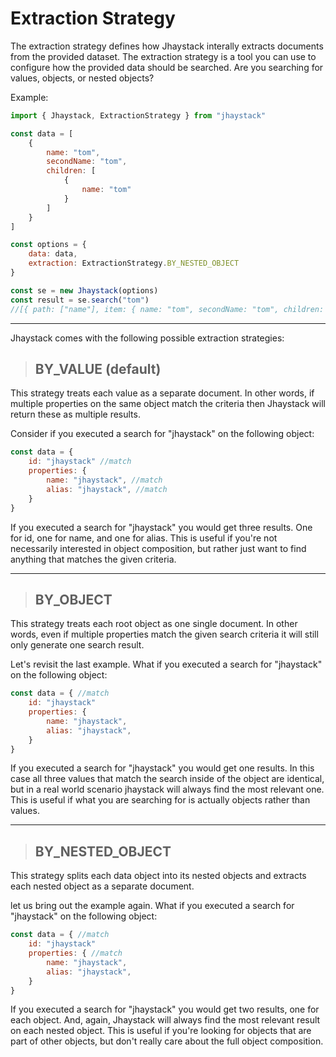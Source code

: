 # Extraction Strategy

The extraction strategy defines how Jhaystack interally extracts documents from the provided dataset. The extraction strategy is a tool you can use to configure how the provided data should be searched. Are you searching for values, objects, or nested objects?

Example:
```javascript
import { Jhaystack, ExtractionStrategy } from "jhaystack"

const data = [
    {
        name: "tom",
        secondName: "tom",
        children: [
            {
                name: "tom"
            }
        ]
    }
]

const options = {
    data: data,
    extraction: ExtractionStrategy.BY_NESTED_OBJECT
}

const se = new Jhaystack(options)
const result = se.search("tom")
//[{ path: ["name"], item: { name: "tom", secondName: "tom", children: { name: "tom" }}, value: "tom", relevance: 0.99999999, score: 0.99999999 }, { path: ["children", "name"], item: { name: "tom", secondName: "tom", children: { name: "tom" }}, value: "tom", relevance: 0.99999999, score: 0.99999999 }]
```

---

Jhaystack comes with the following possible extraction strategies:

> ## BY_VALUE (default)

This strategy treats each value as a separate document. In other words, if multiple properties on the same object match the criteria then Jhaystack will return these as multiple results.

Consider if you executed a search for "jhaystack" on the following object:
```javascript
const data = {
    id: "jhaystack" //match
    properties: {
        name: "jhaystack", //match
        alias: "jhaystack", //match
    }
}
```

If you executed a search for "jhaystack" you would get three results. One for id, one for name, and one for alias. This is useful if you're not necessarily interested in object composition, but rather just want to find anything that matches the given criteria.

---

> ## BY_OBJECT

This strategy treats each root object as one single document. In other words, even if multiple properties match the given search criteria it will still only generate one search result.

Let's revisit the last example. What if you executed a search for "jhaystack" on the following object:
```javascript
const data = { //match
    id: "jhaystack"
    properties: {
        name: "jhaystack",
        alias: "jhaystack",
    }
}
```

If you executed a search for "jhaystack" you would get one results. In this case all three values that match the search inside of the object are identical, but in a real world scenario jhaystack will always find the most relevant one. This is useful if what you are searching for is actually objects rather than values.

---

> ## BY_NESTED_OBJECT

This strategy splits each data object into its nested objects and extracts each nested object as a separate document.

let us bring out the example again. What if you executed a search for "jhaystack" on the following object:
```javascript
const data = { //match
    id: "jhaystack"
    properties: { //match
        name: "jhaystack",
        alias: "jhaystack",
    }
}
```
If you executed a search for "jhaystack" you would get two results, one for each object. And, again, Jhaystack will always find the most relevant result on each nested object. This is useful if you're looking for objects that are part of other objects, but don't really care about the full object composition.
